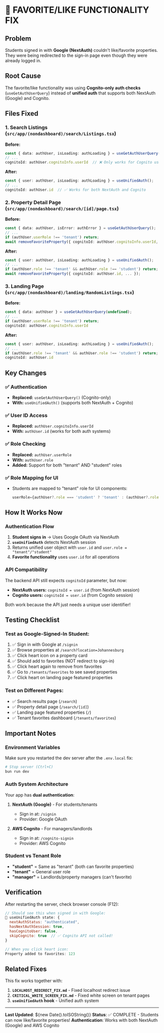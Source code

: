 # 🎯 FAVORITE/LIKE FUNCTIONALITY FIX

## Problem
Students signed in with **Google (NextAuth)** couldn't like/favorite properties. They were being redirected to the sign-in page even though they were already logged in.

## Root Cause
The favorite/like functionality was using **Cognito-only auth checks** (`useGetAuthUserQuery`) instead of **unified auth** that supports both NextAuth (Google) and Cognito.

## Files Fixed

### 1. **Search Listings** (`src/app/(nondashboard)/search/Listings.tsx`)
**Before:**
```typescript
const { data: authUser, isLoading: authLoading } = useGetAuthUserQuery();
// ...
cognitoId: authUser.cognitoInfo.userId  // ❌ Only works for Cognito users
```

**After:**
```typescript
const { user: authUser, isLoading: authLoading } = useUnifiedAuth();
// ...
cognitoId: authUser.id  // ✅ Works for both NextAuth and Cognito
```

### 2. **Property Detail Page** (`src/app/(nondashboard)/search/[id]/page.tsx`)
**Before:**
```typescript
const { data: authUser, isError: authError } = useGetAuthUserQuery();
// ...
if (authUser.userRole !== 'tenant') return;
await removeFavoriteProperty({ cognitoId: authUser.cognitoInfo.userId, ... });
```

**After:**
```typescript
const { user: authUser, isLoading: authLoading } = useUnifiedAuth();
// ...
if (authUser.role !== 'tenant' && authUser.role !== 'student') return;
await removeFavoriteProperty({ cognitoId: authUser.id, ... });
```

### 3. **Landing Page** (`src/app/(nondashboard)/landing/RandomListings.tsx`)
**Before:**
```typescript
const { data: authUser } = useGetAuthUserQuery(undefined);
// ...
if (authUser.userRole !== 'tenant') return;
cognitoId: authUser.cognitoInfo.userId
```

**After:**
```typescript
const { user: authUser, isLoading: authLoading } = useUnifiedAuth();
// ...
if (authUser.role !== 'tenant' && authUser.role !== 'student') return;
cognitoId: authUser.id
```

## Key Changes

### ✅ Authentication
- **Replaced:** `useGetAuthUserQuery()` (Cognito-only)
- **With:** `useUnifiedAuth()` (supports both NextAuth + Cognito)

### ✅ User ID Access
- **Replaced:** `authUser.cognitoInfo.userId`
- **With:** `authUser.id` (works for both auth systems)

### ✅ Role Checking
- **Replaced:** `authUser.userRole`
- **With:** `authUser.role`
- **Added:** Support for both "tenant" AND "student" roles

### ✅ Role Mapping for UI
- Students are mapped to "tenant" role for UI components:
  ```typescript
  userRole={authUser?.role === 'student' ? 'tenant' : (authUser?.role || null)}
  ```

## How It Works Now

### Authentication Flow
1. **Student signs in** → Uses Google OAuth via NextAuth
2. **`useUnifiedAuth`** detects NextAuth session
3. Returns unified user object with `user.id` and `user.role = "tenant"/"student"`
4. **Favorite functionality** uses `user.id` for all operations

### API Compatibility
The backend API still expects `cognitoId` parameter, but now:
- **NextAuth users:** `cognitoId = user.id` (from NextAuth session)
- **Cognito users:** `cognitoId = user.id` (from Cognito session)

Both work because the API just needs a unique user identifier!

## Testing Checklist

### Test as Google-Signed-In Student:
1. ✅ Sign in with Google at `/signin`
2. ✅ Browse properties at `/search?location=Johannesburg`
3. ✅ Click heart icon on a property card
4. ✅ Should add to favorites (NOT redirect to sign-in)
5. ✅ Click heart again to remove from favorites
6. ✅ Go to `/tenants/favorites` to see saved properties
7. ✅ Click heart on landing page featured properties

### Test on Different Pages:
- ✅ Search results page (`/search`)
- ✅ Property detail page (`/search/[id]`)
- ✅ Landing page featured properties (`/`)
- ✅ Tenant favorites dashboard (`/tenants/favorites`)

## Important Notes

### Environment Variables
Make sure you restarted the dev server after the `.env.local` fix:
```bash
# Stop server (Ctrl+C)
bun run dev
```

### Auth System Architecture
Your app has **dual authentication**:
1. **NextAuth (Google)** - For students/tenants
   - Sign in at: `/signin`
   - Provider: Google OAuth
   
2. **AWS Cognito** - For managers/landlords
   - Sign in at: `/cognito-signin`
   - Provider: AWS Cognito

### Student vs Tenant Role
- **"student"** = Same as "tenant" (both can favorite properties)
- **"tenant"** = General user role
- **"manager"** = Landlords/property managers (can't favorite)

## Verification

After restarting the server, check browser console (F12):
```javascript
// Should see this when signed in with Google:
🔐 useUnifiedAuth state: {
  nextAuthStatus: "authenticated",
  hasNextAuthSession: true,
  hasCognitoUser: false,
  skipCognito: true  // ✅ Cognito API not called!
}

// When you click heart icon:
Property added to favorites: 123
```

## Related Fixes
This fix works together with:
1. **`LOCALHOST_REDIRECT_FIX.md`** - Fixed localhost redirect issue
2. **`CRITICAL_WHITE_SCREEN_FIX.md`** - Fixed white screen on tenant pages
3. **`useUnifiedAuth` hook** - Unified auth system

---
**Last Updated**: ${new Date().toISOString()}
**Status**: ✅ COMPLETE - Students can now like/favorite properties!
**Authentication**: Works with both NextAuth (Google) and AWS Cognito
